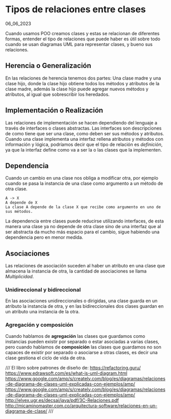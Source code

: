 # Tipos de relaciones entre clases
06_06_2023

Cuando usamos POO creamos clases y estas se relacionan de diferentes formas, entender el tipo de relaciones que puede haber es útil sobre todo cuando se usan diagramas UML para representar clases, y bueno sus relaciones.

## Herencia o Generalización

En las relaciones de herencia tenemos dos partes: Una clase madre y una clase hijo, donde la clase hijo obtiene todos los métodos y atributos de la clase madre, además la clase hijo puede agregar nuevos métodos y atributos, al igual que sobrescribir los heredados.

## Implementación o Realización

Las relaciones de implementación se hacen dependiendo del lenguaje a través de interfaces o clases abstractas. Las interfaces son descripciones de como tiene que ser una clase, como deben ser sus métodos y atributos. Cuando una clase implementa una interfaz rellena atributos y métodos con información y lógica, podríamos decir que el tipo de relación es *definición*, ya que la interfaz define como va a ser la o las clases que la implementen.

## Dependencia

Cuando un cambio en una clase nos obliga a modificar otra, por ejemplo cuando se pasa la instancia de una clase como argumento a un método de otra clase.

	A -> X
	A depende de X
	La clase A depende de la clase X que recibe como argumento en uno de sus métodos.

La dependencia entre clases puede reducirse utilizando interfaces, de esta manera una clase ya no depende de otra clase sino de una interfaz que al ser abstracta da mucho más espacio para el cambio, sigue habiendo una dependencia pero en menor medida.

## Asociaciones

Las relaciones de asociación suceden al haber un atributo en una clase que almacena la instancia de otra, la cantidad de asociaciones se llama *Multiplicidad*.

### Unidireccional y bidireccional

En las asociaciones unidireccionales o dirigidas, una clase guarda en un atributo la instancia de otra, y en las bidireccionales dos clases guardan en un atributo una instancia de la otra.

### Agregación y composición

Cuando hablamos de **agregación** las clases que guardamos como instancias pueden existir por separado o estar asociadas a varias clases, pero cuando hablamos de **composición** las clases que guardamos no son capaces de existir por separado o asociarse a otras clases, es decir una clase gestiona el ciclo de vida de otra.

///
El libro sobre patrones de diseño de: https://refactoring.guru/
https://www.edrawsoft.com/es/what-is-uml-diagram.html
https://www.google.com/amp/s/creately.com/blog/es/diagramas/relaciones-de-diagrama-de-clases-uml-explicadas-con-ejemplos/amp/
https://www.google.com/amp/s/creately.com/blog/es/diagramas/relaciones-de-diagrama-de-clases-uml-explicadas-con-ejemplos/amp/
http://elvex.ugr.es/decsai/java/pdf/3C-Relaciones.pdf
http://micaminomaster.com.co/arquitectura-software/relaciones-en-un-diagrama-de-clase/
///